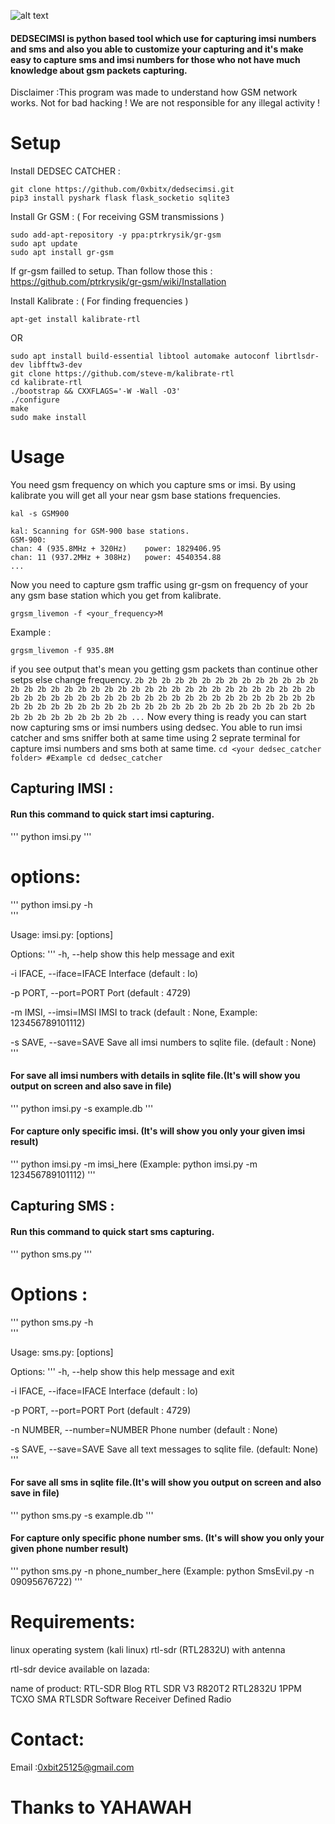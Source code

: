 
![alt text](https://github.com/0xbitx/dedsecimsi/blob/main/dedsecimsi.png "DEDSECIMSI")

#### DEDSECIMSI is python based tool which use for capturing imsi numbers and sms and also you able to customize your capturing and it's make easy to capture sms and imsi numbers for those who not have much knowledge about gsm packets capturing.

Disclaimer :This program was made to understand how GSM network works. Not for bad hacking ! We are not responsible for any illegal activity !

  # Setup
  
  Install DEDSEC CATCHER :
  ```
  git clone https://github.com/0xbitx/dedsecimsi.git
  pip3 install pyshark flask flask_socketio sqlite3
  ```
  
  Install Gr GSM :  ( For receiving GSM transmissions )
  ```
  sudo add-apt-repository -y ppa:ptrkrysik/gr-gsm
  sudo apt update
  sudo apt install gr-gsm
  ```
  
  If gr-gsm failled to setup. Than follow those this : https://github.com/ptrkrysik/gr-gsm/wiki/Installation  
  
  Install Kalibrate : ( For finding frequencies )
  ```
  apt-get install kalibrate-rtl
  ```
  OR
  ```
  sudo apt install build-essential libtool automake autoconf librtlsdr-dev libfftw3-dev
  git clone https://github.com/steve-m/kalibrate-rtl
  cd kalibrate-rtl
  ./bootstrap && CXXFLAGS='-W -Wall -O3'
  ./configure
  make
  sudo make install
  ```
  # Usage
  You need gsm frequency on which you capture sms or imsi. By using kalibrate you will get all your near gsm base stations  frequencies.
  ```
  kal -s GSM900
  ```
  ```
  kal: Scanning for GSM-900 base stations.
  GSM-900:
  chan: 4 (935.8MHz + 320Hz)	power: 1829406.95
  chan: 11 (937.2MHz + 308Hz)	power: 4540354.88
  ...
  ```
  Now you need to capture gsm traffic using gr-gsm on frequency of your any gsm base station which you get from kalibrate.
  ```
  grgsm_livemon -f <your_frequency>M
  ```
  Example :
  ```
  grgsm_livemon -f 935.8M
  ```
  if you see output that's mean you getting gsm packets than continue other setps else change frequency.
	  ```
	  2b 2b 2b 2b 2b 2b 2b 2b 2b 2b 2b 2b 2b 2b 2b 2b 2b 2b 2b 2b 2b 2b 2b
	  2b 2b 2b 2b 2b 2b 2b 2b 2b 2b 2b 2b 2b 2b 2b 2b 2b 2b 2b 2b 2b 2b 2b
	  2b 2b 2b 2b 2b 2b 2b 2b 2b 2b 2b 2b 2b 2b 2b 2b 2b 2b 2b 2b 2b 2b 2b
	  2b 2b 2b 2b 2b 2b 2b 2b 2b 2b 2b 2b 2b 2b 2b 2b 2b 2b 2b 2b 2b 2b 2b
	  ...
	  ```
	  Now every thing is ready you can start now capturing sms or imsi numbers using dedsec.
	  You able to run imsi catcher and sms sniffer both at same time using 2 seprate terminal for capture imsi numbers and sms both at same time.
	  ```
	  cd <your dedsec_catcher folder> #Example cd dedsec_catcher
	  ```

## Capturing IMSI :
  
#### Run this command to quick start imsi capturing.
'''
python imsi.py
'''

# options:
'''
python imsi.py -h                                                                                           
'''

Usage: imsi.py: [options]

Options:
'''
-h, --help            show this help message and exit

-i IFACE, --iface=IFACE  Interface (default : lo)

-p PORT, --port=PORT  Port (default : 4729)

-m IMSI, --imsi=IMSI  IMSI to track (default : None, Example: 123456789101112)

-s SAVE, --save=SAVE  Save all imsi numbers to sqlite file. (default : None)
'''

#### For save all imsi numbers with details in sqlite file.(It's will show you output on screen and also save in file)
'''
python imsi.py -s example.db
'''

#### For capture only specific imsi. (It's will show you only your given imsi result)
'''
python imsi.py -m imsi_here (Example: python imsi.py -m 123456789101112)
'''

 ## Capturing SMS :
#### Run this command to quick start sms capturing.
'''
python sms.py
'''

# Options :
'''
python sms.py -h                                                                                           
'''

Usage: sms.py: [options]

Options:
'''
-h, --help                show this help message and exit

-i IFACE, --iface=IFACE   Interface (default : lo)

-p PORT, --port=PORT      Port (default : 4729)

-n NUMBER, --number=NUMBER  Phone number (default : None)

-s SAVE, --save=SAVE  Save all text messages to sqlite file. (default: None)
'''

#### For save all sms in sqlite file.(It's will show you output on screen and also save in file)
'''
python sms.py -s example.db
'''

#### For capture only specific phone number sms. (It's will show you only your given phone number result)
'''
python sms.py -n phone_number_here (Example: python SmsEvil.py -n 09095676722)
'''

# Requirements:

linux operating system (kali linux) rtl-sdr (RTL2832U) with antenna

rtl-sdr device available on lazada:

name of product: RTL-SDR Blog RTL SDR V3 R820T2 RTL2832U 1PPM TCXO SMA RTLSDR Software Receiver Defined Radio

# Contact:
Email :0xbit25125@gmail.com

# Thanks to YAHAWAH
